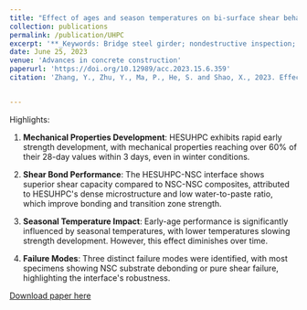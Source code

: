 ```yaml
---
title: "Effect of ages and season temperatures on bi-surface shear behavior of HESUHPC-NSC composite"
collection: publications
permalink: /publication/UHPC
excerpt: '**_Keywords: Bridge steel girder; nondestructive inspection; corrosion; coating degradation; spectroscopic analysis; hyperspectral imaging_** <br/>The study investigates the effect of curing age and seasonal temperatures on the bi-surface shear behavior of high-early-strength ultra-high-performance concrete (HESUHPC) and normal-strength concrete (NSC) composites. The study underscores HESUHPC's suitability for accelerated bridge construction and structural repairs under various environmental conditions'
date: June 25, 2023
venue: 'Advances in concrete construction'
paperurl: 'https://doi.org/10.12989/acc.2023.15.6.359'
citation: 'Zhang, Y., Zhu, Y., Ma, P., He, S. and Shao, X., 2023. Effect of ages and season temperatures on bi-surface shear behavior of HESUHPC-NSC composite. Advances in concrete construction, 15(6), pp.359-376..'


---
```


Highlights: 

1. **Mechanical Properties Development**: HESUHPC exhibits rapid early strength development, with mechanical properties reaching over 60% of their 28-day values within 3 days, even in winter conditions.

2. **Shear Bond Performance**: The HESUHPC-NSC interface shows superior shear capacity compared to NSC-NSC composites, attributed to HESUHPC's dense microstructure and low water-to-paste ratio, which improve bonding and transition zone strength.
3. **Seasonal Temperature Impact**: Early-age performance is significantly influenced by seasonal temperatures, with lower temperatures slowing strength development. However, this effect diminishes over time.
4. **Failure Modes**: Three distinct failure modes were identified, with most specimens showing NSC substrate debonding or pure shear failure, highlighting the interface's robustness.

[Download paper here](https://drive.google.com/file/d/19I9P2KWNiZI-EaKoYUXWcvT4kDGP3uwI/view?usp=sharing)

